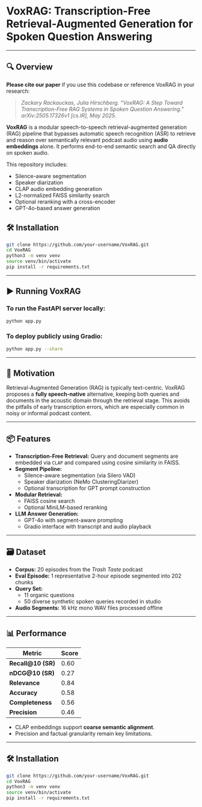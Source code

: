 
# VoxRAG: Transcription-Free Retrieval-Augmented Generation for Spoken Question Answering

---

## 🔍 Overview


**Please cite our paper** if you use this codebase or reference VoxRAG in your research:

> *Zackary Rackauckas, Julia Hirschberg. “VoxRAG: A Step Toward Transcription-Free RAG Systems in Spoken Question Answering.” arXiv:2505.17326v1 [cs.IR], May 2025.*

**VoxRAG** is a modular speech-to-speech retrieval-augmented generation (RAG) pipeline that bypasses automatic speech recognition (ASR) to retrieve and reason over semantically relevant podcast audio using **audio embeddings** alone. It performs end-to-end semantic search and QA directly on spoken audio.

This repository includes:
- Silence-aware segmentation
- Speaker diarization
- CLAP audio embedding generation
- L2-normalized FAISS similarity search
- Optional reranking with a cross-encoder
- GPT-4o-based answer generation

## 🛠️ Installation

```bash
git clone https://github.com/your-username/VoxRAG.git
cd VoxRAG
python3 -m venv venv
source venv/bin/activate
pip install -r requirements.txt
```

---

## ▶️ Running VoxRAG

### To run the FastAPI server locally:

```bash
python app.py
```

### To deploy publicly using Gradio:

```bash
python app.py --share
```


---

## 🧠 Motivation

Retrieval-Augmented Generation (RAG) is typically text-centric. VoxRAG proposes a **fully speech-native** alternative, keeping both queries and documents in the acoustic domain through the retrieval stage. This avoids the pitfalls of early transcription errors, which are especially common in noisy or informal podcast content.

---

## 📦 Features

- **Transcription-Free Retrieval:** Query and document segments are embedded via `CLAP` and compared using cosine similarity in FAISS.
- **Segment Pipeline:**
  - Silence-aware segmentation (via Silero VAD)
  - Speaker diarization (NeMo ClusteringDiarizer)
  - Optional transcription for GPT prompt construction
- **Modular Retrieval:**
  - FAISS cosine search
  - Optional MiniLM-based reranking
- **LLM Answer Generation:**
  - GPT-4o with segment-aware prompting
  - Gradio interface with transcript and audio playback

---

## 🗃️ Dataset

- **Corpus:** 20 episodes from the *Trash Taste* podcast
- **Eval Episode:** 1 representative 2-hour episode segmented into 202 chunks
- **Query Set:**
  - 11 organic questions
  - 50 diverse synthetic spoken queries recorded in studio
- **Audio Segments:** 16 kHz mono WAV files processed offline

---

## 📊 Performance

| Metric            | Score |
|-------------------|-------|
| **Recall@10 (SR)**| 0.60  |
| **nDCG@10 (SR)**  | 0.27  |
| **Relevance**     | 0.84  |
| **Accuracy**      | 0.58  |
| **Completeness**  | 0.56  |
| **Precision**     | 0.46  |

- CLAP embeddings support **coarse semantic alignment**.
- Precision and factual granularity remain key limitations.

---

## 🛠️ Installation

```bash
git clone https://github.com/your-username/VoxRAG.git
cd VoxRAG
python3 -m venv venv
source venv/bin/activate
pip install -r requirements.txt
